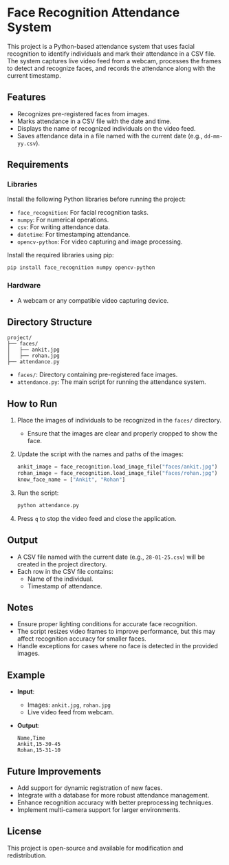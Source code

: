 # Face Recognition Attendance System

This project is a Python-based attendance system that uses facial recognition to identify individuals and mark their attendance in a CSV file. The system captures live video feed from a webcam, processes the frames to detect and recognize faces, and records the attendance along with the current timestamp.

## Features

- Recognizes pre-registered faces from images.
- Marks attendance in a CSV file with the date and time.
- Displays the name of recognized individuals on the video feed.
- Saves attendance data in a file named with the current date (e.g., `dd-mm-yy.csv`).

## Requirements

### Libraries

Install the following Python libraries before running the project:

- `face_recognition`: For facial recognition tasks.
- `numpy`: For numerical operations.
- `csv`: For writing attendance data.
- `datetime`: For timestamping attendance.
- `opencv-python`: For video capturing and image processing.

Install the required libraries using pip:
```bash
pip install face_recognition numpy opencv-python
```

### Hardware

- A webcam or any compatible video capturing device.

## Directory Structure

```
project/
├── faces/
│   ├── ankit.jpg
│   ├── rohan.jpg
├── attendance.py
```

- `faces/`: Directory containing pre-registered face images.
- `attendance.py`: The main script for running the attendance system.

## How to Run

1. Place the images of individuals to be recognized in the `faces/` directory.
   - Ensure that the images are clear and properly cropped to show the face.

2. Update the script with the names and paths of the images:
   ```python
   ankit_image = face_recognition.load_image_file("faces/ankit.jpg")
   rohan_image = face_recognition.load_image_file("faces/rohan.jpg")
   know_face_name = ["Ankit", "Rohan"]
   ```

3. Run the script:
   ```bash
   python attendance.py
   ```

4. Press `q` to stop the video feed and close the application.

## Output

- A CSV file named with the current date (e.g., `28-01-25.csv`) will be created in the project directory.
- Each row in the CSV file contains:
  - Name of the individual.
  - Timestamp of attendance.

## Notes

- Ensure proper lighting conditions for accurate face recognition.
- The script resizes video frames to improve performance, but this may affect recognition accuracy for smaller faces.
- Handle exceptions for cases where no face is detected in the provided images.

## Example

- **Input**:
  - Images: `ankit.jpg`, `rohan.jpg`
  - Live video feed from webcam.

- **Output**:
  ```csv
  Name,Time
  Ankit,15-30-45
  Rohan,15-31-10
  ```

## Future Improvements

- Add support for dynamic registration of new faces.
- Integrate with a database for more robust attendance management.
- Enhance recognition accuracy with better preprocessing techniques.
- Implement multi-camera support for larger environments.

## License

This project is open-source and available for modification and redistribution.
